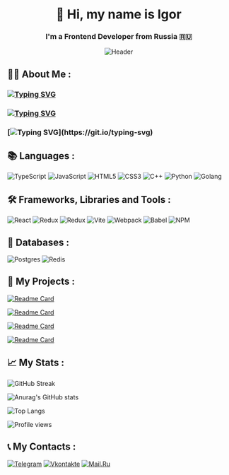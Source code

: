 <div align="center">

# 👋 Hi, my name is Igor

### I'm a Frontend Developer from Russia 🇷🇺

![Header](https://media.giphy.com/media/v1.Y2lkPTc5MGI3NjExN2RzYndtazdseWw1NnZ5cGhyNGdjYXl1dDkyNjE1a240dWtrNjBvciZlcD12MV9pbnRlcm5hbF9naWZfYnlfaWQmY3Q9Zw/qgQUggAC3Pfv687qPC/giphy.gif)

</div>

## 👨‍🎓 About Me :

### [![Typing SVG](https://readme-typing-svg.herokuapp.com?color=%20B2AA&lines=Frontend+developer:+js/ts,+react)](https://git.io/typing-svg)

### [![Typing SVG](https://readme-typing-svg.herokuapp.com?color=%20B2AA&lines=Studying+programming+at+BMSTU)](https://git.io/typing-svg)

### [![Typing SVG](https://readme-typing-svg.herokuapp.com?color=%20B2AA&lines=There+are+no+impossible+tasks!)](https://git.io/typing-svg)

## 📚 Languages :

![TypeScript](https://img.shields.io/badge/typescript-%23007ACC.svg?style=for-the-badge&logo=typescript&logoColor=white)
![JavaScript](https://img.shields.io/badge/javascript-%23323330.svg?style=for-the-badge&logo=javascript&logoColor=%23F7DF1E)
![HTML5](https://img.shields.io/badge/html5-%23E34F26.svg?style=for-the-badge&logo=html5&logoColor=white)
![CSS3](https://img.shields.io/badge/css3-%231572B6.svg?style=for-the-badge&logo=css3&logoColor=white)
![C++](https://img.shields.io/badge/c++-black.svg?style=for-the-badge&logo=c%2B%2B&logoColor=white)
![Python](https://img.shields.io/badge/python-3670A0?style=for-the-badge&logo=python&logoColor=ffdd54)
![Golang](https://img.shields.io/badge/go-blue?style=for-the-badge&logo=go&logoColor=white)

## 🛠 Frameworks, Libraries and Tools :

![React](https://img.shields.io/badge/react-%2320232a.svg?style=for-the-badge&logo=react&logoColor=%2361DAFB)
![Redux](https://img.shields.io/badge/redux-purple.svg?style=for-the-badge&logo=redux&logoColor=white)
![Redux](https://img.shields.io/badge/MobX-green.svg?style=for-the-badge&logo=MobX&logoColor=white)
![Vite](https://img.shields.io/badge/vite-floralwhite.svg?style=for-the-badge&logo=vite&logoColor=black)
![Webpack](https://img.shields.io/badge/webpack-%238DD6F9.svg?style=for-the-badge&logo=webpack&logoColor=black)
![Babel](https://img.shields.io/badge/Babel-yellow.svg?style=for-the-badge&logo=Babel&logoColor=white)
![NPM](https://img.shields.io/badge/NPM-%23323330.svg?style=for-the-badge&logo=npm&logoColor=white)

## 💽 Databases :

![Postgres](https://img.shields.io/badge/postgres-blue.svg?style=for-the-badge&logo=postgresql&logoColor=%2361DAFB)
![Redis](https://img.shields.io/badge/redis-floralwhite.svg?style=for-the-badge&logo=redis&logoColor=red)

## 📲 My Projects :

[![Readme Card](https://github-readme-stats.vercel.app/api/pin/?username=DriverOnLips&repo=kts-gastronaut)](https://github.com/DriverOnLips/kts-gastronaut)

[![Readme Card](https://github-readme-stats.vercel.app/api/pin/?username=DriverOnLips&repo=Megachat_frontend)](https://github.com/DriverOnLips/Megachat_frontend)

[![Readme Card](https://github-readme-stats.vercel.app/api/pin/?username=DriverOnLips&repo=vk_kinopoisk)](https://github.com/DriverOnLips/vk_kinopoisk)

[![Readme Card](https://github-readme-stats.vercel.app/api/pin/?username=frontend-park-mail-ru&repo=2023_2_OND_team)](https://github.com/frontend-park-mail-ru/2023_2_OND_team)

## 📈 My Stats :

![GitHub Streak](http://github-readme-streak-stats.herokuapp.com?user=DriverOnLips&theme=dark&background=000000)

![Anurag's GitHub stats](https://github-readme-stats.vercel.app/api?username=DriverOnLips&theme=vision-friendly-dark)

![Top Langs](https://github-readme-stats.vercel.app/api/top-langs/?username=DriverOnLips&layout=compact&theme=vision-friendly-dark)

![Profile views](https://komarev.com/ghpvc/?username=DriverOnLips)

## 📞 My Contacts :

[![Telegram](https://img.shields.io/badge/-Telegram-090909?style=for-the-badge&logo=telegram)](https://t.me/driver_on_lips)
[![Vkontakte](https://img.shields.io/badge/-VK-090909?style=for-the-badge&logo=Vk&logoColor=4F7DB3)](https://vk.com/driver_on_lips)
[![Mail.Ru](https://img.shields.io/badge/-Mail.Ru-090909?style=for-the-badge&logo=Mail.Ru&logoColor=FF8C00)](https://e.mail.ru/compose/?to=driver_on_lips@mail.ru)
